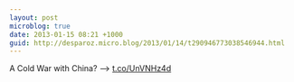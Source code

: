 ```yaml
---
layout: post
microblog: true
date: 2013-01-15 08:21 +1000
guid: http://desparoz.micro.blog/2013/01/14/t290946773038546944.html
---
```

A Cold War with China? ⟶ [t.co/UnVNHz4d](http://t.co/UnVNHz4d)
